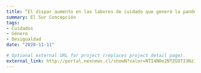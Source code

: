 ```yaml
---
title: “El dispar aumento en las labores de cuidado que generó la pandemia en Chile”
summary: El Sur Concepción
tags:
- Cuidados
- Género
- Desigualdad
date: "2020-11-11"

# Optional external URL for project (replaces project detail page).
external_link: http://portal.nexnews.cl/showN?valor=NTI4N0o2NTZGOTI3NzI1NDAzNDU0MTgzNTQxMzY1NDIzMjUyMjc1MDI2NzUwMjg3ODUyNDI0NTI1MjI1NDI0MTAzNDQwMEw1NTU1NTU1NTU1NTU1
---
```

